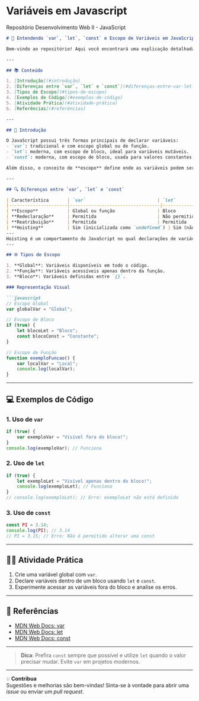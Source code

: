 # Variáveis em Javascript
Repositório Desenvolvimento Web II - JavaScript

```markdown
# 🚀 Entendendo `var`, `let`, `const` e Escopo de Variáveis em JavaScript

Bem-vindo ao repositório! Aqui você encontrará uma explicação detalhada sobre as palavras-chave `var`, `let`, `const` e os diferentes tipos de escopo em JavaScript, com exemplos práticos para facilitar o aprendizado.

---

## 📚 Conteúdo

1. [Introdução](#introdução)
2. [Diferenças entre `var`, `let` e `const`](#diferenças-entre-var-let-e-const)
3. [Tipos de Escopo](#tipos-de-escopo)
4. [Exemplos de Código](#exemplos-de-código)
5. [Atividade Prática](#atividade-prática)
6. [Referências](#referências)

---

## 📝 Introdução

O JavaScript possui três formas principais de declarar variáveis:  
- `var`: tradicional e com escopo global ou de função.  
- `let`: moderna, com escopo de bloco, ideal para variáveis mutáveis.  
- `const`: moderna, com escopo de bloco, usada para valores constantes.

Além disso, o conceito de **escopo** define onde as variáveis podem ser acessadas ou modificadas.

---

## 🔍 Diferenças entre `var`, `let` e `const`

| Característica       | `var`                           | `let`                         | `const`                       |
|----------------------|----------------------------------|--------------------------------|--------------------------------|
| **Escopo**           | Global ou função                | Bloco                         | Bloco                         |
| **Redeclaração**     | Permitida                       | Não permitida                 | Não permitida                 |
| **Reatribuição**     | Permitida                       | Permitida                     | Não permitida                 |
| **Hoisting**         | Sim (inicializada como `undefined`) | Sim (não inicializada)       | Sim (não inicializada)       |
---
Hoisting é um comportamento do JavaScript no qual declarações de variáveis, funções ou classes são "movidas" para o topo de seu escopo antes da execução do código. Isso significa que você pode usar variáveis e funções antes de declará-las no código, com algumas limitações e peculiaridades.
---

## 🌐 Tipos de Escopo

1. **Global**: Variáveis disponíveis em todo o código.
2. **Função**: Variáveis acessíveis apenas dentro da função.
3. **Bloco**: Variáveis definidas entre `{}`.

### Representação Visual

```javascript
// Escopo Global
var globalVar = "Global";

// Escopo de Bloco
if (true) {
    let blocoLet = "Bloco";
    const blocoConst = "Constante";
}

// Escopo de Função
function exemploFuncao() {
    var localVar = "Local";
    console.log(localVar);
}
```

---

## 💻 Exemplos de Código

### 1. Uso de `var`
```javascript
if (true) {
    var exemploVar = "Visível fora do bloco!";
}
console.log(exemploVar); // Funciona
```

### 2. Uso de `let`
```javascript
if (true) {
    let exemploLet = "Visível apenas dentro do bloco!";
    console.log(exemploLet); // Funciona
}
// console.log(exemploLet); // Erro: exemploLet não está definido
```

### 3. Uso de `const`
```javascript
const PI = 3.14;
console.log(PI); // 3.14
// PI = 3.15; // Erro: Não é permitido alterar uma const
```

---

## 🏋️‍♂️ Atividade Prática

1. Crie uma variável global com `var`.
2. Declare variáveis dentro de um bloco usando `let` e `const`.
3. Experimente acessar as variáveis fora do bloco e analise os erros.

---

## 🔗 Referências

- [MDN Web Docs: var](https://developer.mozilla.org/en-US/docs/Web/JavaScript/Reference/Statements/var)
- [MDN Web Docs: let](https://developer.mozilla.org/en-US/docs/Web/JavaScript/Reference/Statements/let)
- [MDN Web Docs: const](https://developer.mozilla.org/en-US/docs/Web/JavaScript/Reference/Statements/const)

---

> **Dica**: Prefira `const` sempre que possível e utilize `let` quando o valor precisar mudar. Evite `var` em projetos modernos.

---

💡 **Contribua**  
Sugestões e melhorias são bem-vindas! Sinta-se à vontade para abrir uma *issue* ou enviar um *pull request*.